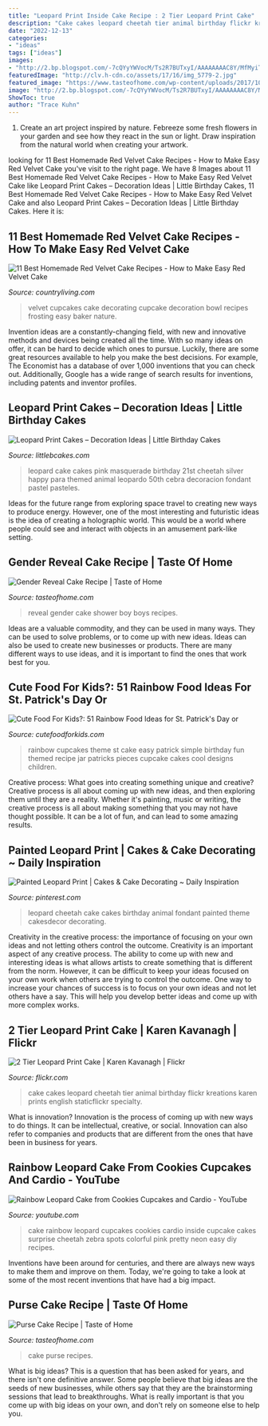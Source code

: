 ```yaml
---
title: "Leopard Print Inside Cake Recipe : 2 Tier Leopard Print Cake"
description: "Cake cakes leopard cheetah tier animal birthday flickr kreations karen prints english staticflickr specialty"
date: "2022-12-13"
categories:
- "ideas"
tags: ["ideas"]
images:
- "http://2.bp.blogspot.com/-7cQYyYWVocM/Ts2R7BUTxyI/AAAAAAAAC8Y/MfMyiTSrKdo/s1600/tumblr_l9xtyjXquj1qzid0yo1_1280.jpg"
featuredImage: "http://clv.h-cdn.co/assets/17/16/img_5779-2.jpg"
featured_image: "https://www.tasteofhome.com/wp-content/uploads/2017/10/Gender-Reveal-Cake_EXPS_GHTJM17_176335_C01_31_5b.jpg"
image: "http://2.bp.blogspot.com/-7cQYyYWVocM/Ts2R7BUTxyI/AAAAAAAAC8Y/MfMyiTSrKdo/s1600/tumblr_l9xtyjXquj1qzid0yo1_1280.jpg"
ShowToc: true
author: "Trace Kuhn"
---
```



1. Create an art project inspired by nature. Febreeze some fresh flowers in your garden and see how they react in the sun or light. Draw inspiration from the natural world when creating your artwork.

	

		
looking for 11 Best Homemade Red Velvet Cake Recipes - How to Make Easy Red Velvet Cake you've visit to the right page. We have 8 Images about 11 Best Homemade Red Velvet Cake Recipes - How to Make Easy Red Velvet Cake like Leopard Print Cakes – Decoration Ideas | Little Birthday Cakes, 11 Best Homemade Red Velvet Cake Recipes - How to Make Easy Red Velvet Cake and also Leopard Print Cakes – Decoration Ideas | Little Birthday Cakes. Here it is:
		
    
## 11 Best Homemade Red Velvet Cake Recipes - How To Make Easy Red Velvet Cake

<img loading=lazy src="http://clv.h-cdn.co/assets/17/16/img_5779-2.jpg" onerror="this.onerror=null;this.src='https://tse2.mm.bing.net/th?id=OIP.iB77G3cP5SI28lymm1wrFgHaLG&amp;pid=15.1';" alt="11 Best Homemade Red Velvet Cake Recipes - How to Make Easy Red Velvet Cake">

_Source: countryliving.com_

>velvet cupcakes cake decorating cupcake decoration bowl recipes frosting easy baker nature. 

	

Invention ideas are a constantly-changing field, with new and innovative methods and devices being created all the time. With so many ideas on offer, it can be hard to decide which ones to pursue. Luckily, there are some great resources available to help you make the best decisions. For example, The Economist has a database of over 1,000 inventions that you can check out. Additionally, Google has a wide range of search results for inventions, including patents and inventor profiles.

    
## Leopard Print Cakes – Decoration Ideas | Little Birthday Cakes

<img loading=lazy src="http://www.littlebcakes.com/wp-content/uploads/2014/02/Leopard-Print-Cake.jpg" onerror="this.onerror=null;this.src='https://tse3.mm.bing.net/th?id=OIP.EYDJVPYax0dlEU5Jd2BUJgHaJh&amp;pid=15.1';" alt="Leopard Print Cakes – Decoration Ideas | Little Birthday Cakes">

_Source: littlebcakes.com_

>leopard cake cakes pink masquerade birthday 21st cheetah silver happy para themed animal leopardo 50th cebra decoracion fondant pastel pasteles. 

	

Ideas for the future range from exploring space travel to creating new ways to produce energy. However, one of the most interesting and futuristic ideas is the idea of creating a holographic world. This would be a world where people could see and interact with objects in an amusement park-like setting.

    
## Gender Reveal Cake Recipe | Taste Of Home

<img loading=lazy src="https://www.tasteofhome.com/wp-content/uploads/2017/10/Gender-Reveal-Cake_EXPS_GHTJM17_176335_C01_31_5b.jpg" onerror="this.onerror=null;this.src='https://tse1.mm.bing.net/th?id=OIP.IUcTsF_Zvo9uAXnmXtjXLgHaHa&amp;pid=15.1';" alt="Gender Reveal Cake Recipe | Taste of Home">

_Source: tasteofhome.com_

>reveal gender cake shower boy boys recipes. 

	

Ideas are a valuable commodity, and they can be used in many ways. They can be used to solve problems, or to come up with new ideas. Ideas can also be used to create new businesses or products. There are many different ways to use ideas, and it is important to find the ones that work best for you.

    
## Cute Food For Kids?: 51 Rainbow Food Ideas For St. Patrick&#039;s Day Or

<img loading=lazy src="http://2.bp.blogspot.com/-7cQYyYWVocM/Ts2R7BUTxyI/AAAAAAAAC8Y/MfMyiTSrKdo/s1600/tumblr_l9xtyjXquj1qzid0yo1_1280.jpg" onerror="this.onerror=null;this.src='https://tse1.mm.bing.net/th?id=OIP.nvCNEnc5rnfEMRfI1UgY2AHaJ6&amp;pid=15.1';" alt="Cute Food For Kids?: 51 Rainbow Food Ideas for St. Patrick&#039;s Day or">

_Source: cutefoodforkids.com_

>rainbow cupcakes theme st cake easy patrick simple birthday fun themed recipe jar patricks pieces cupcake cakes cool designs children. 

	

Creative process: What goes into creating something unique and creative?
Creative process is all about coming up with new ideas, and then exploring them until they are a reality. Whether it's painting, music or writing, the creative process is all about making something that you may not have thought possible. It can be a lot of fun, and can lead to some amazing results.

    
## Painted Leopard Print | Cakes &amp; Cake Decorating ~ Daily Inspiration

<img loading=lazy src="https://i.pinimg.com/736x/df/29/7a/df297aeb5fac37193f15f52eb180dfc1--leopard-print-cupcakes-cheetah-print-cakes.jpg?b=t" onerror="this.onerror=null;this.src='https://tse2.mm.bing.net/th?id=OIP.5Kg19Nbxy73jud6PEhfGDAHaJ4&amp;pid=15.1';" alt="Painted Leopard Print | Cakes &amp; Cake Decorating ~ Daily Inspiration">

_Source: pinterest.com_

>leopard cheetah cake cakes birthday animal fondant painted theme cakesdecor decorating. 

	

Creativity in the creative process: the importance of focusing on your own ideas and not letting others control the outcome.
Creativity is an important aspect of any creative process. The ability to come up with new and interesting ideas is what allows artists to create something that is different from the norm. However, it can be difficult to keep your ideas focused on your own work when others are trying to control the outcome. One way to increase your chances of success is to focus on your own ideas and not let others have a say. This will help you develop better ideas and come up with more complex works.

    
## 2 Tier Leopard Print Cake | Karen Kavanagh | Flickr

<img loading=lazy src="https://c2.staticflickr.com/8/7126/7004180650_8e1d932d87_b.jpg" onerror="this.onerror=null;this.src='https://tse4.mm.bing.net/th?id=OIP.xd59mioeBU5kBHwMzTh5XQHaJ4&amp;pid=15.1';" alt="2 Tier Leopard Print Cake | Karen Kavanagh | Flickr">

_Source: flickr.com_

>cake cakes leopard cheetah tier animal birthday flickr kreations karen prints english staticflickr specialty. 

	

What is innovation?
Innovation is the process of coming up with new ways to do things. It can be intellectual, creative, or social. Innovation can also refer to companies and products that are different from the ones that have been in business for years.

    
## Rainbow Leopard Cake From Cookies Cupcakes And Cardio - YouTube

<img loading=lazy src="https://i.ytimg.com/vi/c0tGGFZwNIg/maxresdefault.jpg" onerror="this.onerror=null;this.src='https://tse2.mm.bing.net/th?id=OIP.vysn7d6W5iOmZsMdfPhjCAHaEK&amp;pid=15.1';" alt="Rainbow Leopard Cake from Cookies Cupcakes and Cardio - YouTube">

_Source: youtube.com_

>cake rainbow leopard cupcakes cookies cardio inside cupcake cakes surprise cheetah zebra spots colorful pink pretty neon easy diy recipes. 

	

Inventions have been around for centuries, and there are always new ways to make them and improve on them. Today, we're going to take a look at some of the most recent inventions that have had a big impact.

    
## Purse Cake Recipe | Taste Of Home

<img loading=lazy src="https://cdn3.tmbi.com/secure/RMS/attachments/37/1200x1200/Purse-Cake_exps43418_CWC1597098D25B_RMS.jpg" onerror="this.onerror=null;this.src='https://tse4.mm.bing.net/th?id=OIP.nAboALCmMu0TOq7OOwf7IQHaHa&amp;pid=15.1';" alt="Purse Cake Recipe | Taste of Home">

_Source: tasteofhome.com_

>cake purse recipes. 

	

What is big ideas?
This is a question that has been asked for years, and there isn't one definitive answer. Some people believe that big ideas are the seeds of new businesses, while others say that they are the brainstorming sessions that lead to breakthroughs. What is really important is that you come up with big ideas on your own, and don't rely on someone else to help you.

